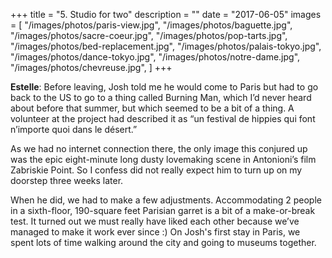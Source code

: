 +++
title = "5. Studio for two"
description = ""
date = "2017-06-05"
images = [
  "/images/photos/paris-view.jpg",
  "/images/photos/baguette.jpg",
  "/images/photos/sacre-coeur.jpg",
  "/images/photos/pop-tarts.jpg",
  "/images/photos/bed-replacement.jpg",
  "/images/photos/palais-tokyo.jpg",
  "/images/photos/dance-tokyo.jpg",
  "/images/photos/notre-dame.jpg",
  "/images/photos/chevreuse.jpg",
]
+++

**Estelle**: Before leaving, Josh told me he would come to Paris but had to go back to the US to go to a thing called Burning Man, which I’d never heard about before that summer, but which seemed to be a bit of a thing. A volunteer at the project had described it as “un festival de hippies qui font n’importe quoi dans le désert.”

As we had no internet connection there, the only image this conjured up was the epic eight-minute long dusty lovemaking scene in Antonioni’s film Zabriskie Point. So I confess did not really expect him to turn up on my doorstep three weeks later.

When he did, we had to make a few adjustments. Accommodating 2 people in a sixth-floor, 190-square feet Parisian garret is a bit of a make-or-break test. It turned out we must really have liked each other because we’ve managed to make it work ever since :) On Josh's first stay in Paris, we spent lots of time walking around the city and going to museums together.
